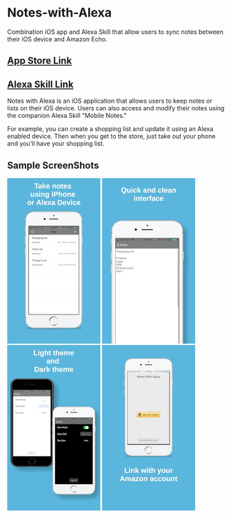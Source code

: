 # Notes-with-Alexa
Combination iOS app and Alexa Skill that allow users to sync notes between their iOS device and Amazon Echo.

## [App Store Link](https://itunes.apple.com/us/app/notes-with-alexa/id1340476967?mt=8)
## [Alexa Skill Link](https://www.amazon.com/dp/B079MHR4V6/?ref-suffix=ss_copy)

Notes with Alexa is an iOS application that allows users to keep notes or lists on their iOS device.
Users can also access and modify their notes using the companion Alexa Skill "Mobile Notes."

For example, you can create a shopping list and update it using an Alexa enabled device. 
Then when you get to the store, just take out your phone and you'll have your shopping list. 

## Sample ScreenShots

![Alt Text](https://github.com/dtroupe18/Notes-with-Alexa/blob/master/Samples/0.jpg)
![Alt Text](https://github.com/dtroupe18/Notes-with-Alexa/blob/master/Samples/1.jpg)
![Alt Text](https://github.com/dtroupe18/Notes-with-Alexa/blob/master/Samples/3.jpg)
![Alt Text](https://github.com/dtroupe18/Notes-with-Alexa/blob/master/Samples/4.jpg)
